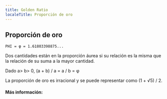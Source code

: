 ```yaml
---
title: Golden Ratio
localeTitle: Proporción de oro
---
```

## Proporción de oro

`PHI = φ = 1.61803398875...`

Dos cantidades están en la proporción áurea si su relación es la misma que la relación de su suma a la mayor cantidad.

Dado a> b> 0, (a + b) / a = a / b = φ

La proporción de oro es irracional y se puede representar como (1 + √5) / 2.

#### Más información: